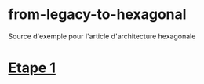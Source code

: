 # from-legacy-to-hexagonal
Source d'exemple pour l'article d'architecture hexagonale

# [Etape 1](https://github.com/niccou/from-legacy-to-hexagonal/tree/feature/ExtractionDependances)
